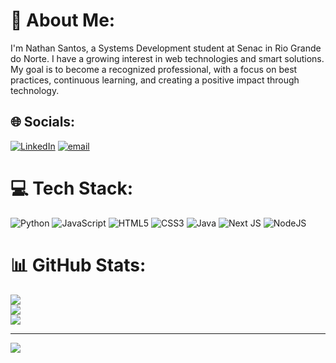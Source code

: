 # 💫 About Me:
I'm Nathan Santos, a Systems Development student at Senac in Rio Grande do Norte. I have a growing interest in web technologies and smart solutions. My goal is to become a recognized professional, with a focus on best practices, continuous learning, and creating a positive impact through technology.<br>


## 🌐 Socials:
[![LinkedIn](https://img.shields.io/badge/LinkedIn-%230077B5.svg?logo=linkedin&logoColor=white)](https://linkedin.com/in/https://www.linkedin.com/in/nathansantos-dev/) [![email](https://img.shields.io/badge/Email-D14836?logo=gmail&logoColor=white)](mailto:nathan.oliver07@hotmail.com) 

# 💻 Tech Stack:
![Python](https://img.shields.io/badge/python-3670A0?style=for-the-badge&logo=python&logoColor=ffdd54) ![JavaScript](https://img.shields.io/badge/javascript-%23323330.svg?style=for-the-badge&logo=javascript&logoColor=%23F7DF1E) ![HTML5](https://img.shields.io/badge/html5-%23E34F26.svg?style=for-the-badge&logo=html5&logoColor=white) ![CSS3](https://img.shields.io/badge/css3-%231572B6.svg?style=for-the-badge&logo=css3&logoColor=white) ![Java](https://img.shields.io/badge/java-%23ED8B00.svg?style=for-the-badge&logo=openjdk&logoColor=white) ![Next JS](https://img.shields.io/badge/Next-black?style=for-the-badge&logo=next.js&logoColor=white) ![NodeJS](https://img.shields.io/badge/node.js-6DA55F?style=for-the-badge&logo=node.js&logoColor=white)
# 📊 GitHub Stats:
![](https://github-readme-stats.vercel.app/api?username=nathan-santoss&theme=dark&hide_border=false&include_all_commits=false&count_private=false)<br/>
![](https://nirzak-streak-stats.vercel.app/?user=nathan-santoss&theme=dark&hide_border=false)<br/>
![](https://github-readme-stats.vercel.app/api/top-langs/?username=nathan-santoss&theme=dark&hide_border=false&include_all_commits=false&count_private=false&layout=compact)

---
[![](https://visitcount.itsvg.in/api?id=nathan-santoss&icon=0&color=0)](https://visitcount.itsvg.in)

<!-- Proudly created with GPRM ( https://gprm.itsvg.in ) -->
